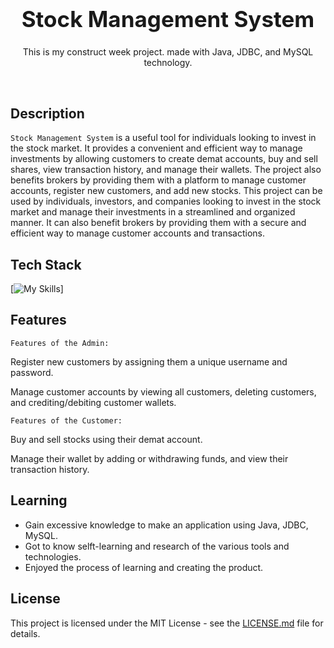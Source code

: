 <h1 align="center" style="font-size:35px">
  <b>Stock Management System</b>
</h1>
<p align="center">
  This is my construct week project. made with Java, JDBC, and MySQL technology.
  
</p>

<p align="center">
</p>

<br/>

<!-- <img align="right" alt="Coding" width="400" src="https://user-images.githubusercontent.com/76105799/193437482-ca30d43e-4da0-43d2-8123-97941007b6e1.png"> -->

## Description

`Stock Management System` is a useful tool for individuals looking to invest in the stock market. It provides a convenient and efficient way to manage investments by allowing customers to create demat accounts, buy and sell shares, view transaction history, and manage their wallets. The project also benefits brokers by providing them with a platform to manage customer accounts, register new customers, and add new stocks. This project can be used by individuals, investors, and companies looking to invest in the stock market and manage their investments in a streamlined and organized manner. It can also benefit brokers by providing them with a secure and efficient way to manage customer accounts and transactions.

## Tech Stack

[![My Skills](https://skillicons.dev/icons?i=java,spring,mysql,powershell,git,github)]

## Features

`Features of the Admin:`

Register new customers by assigning them a unique username and password.

Manage customer accounts by viewing all customers, deleting customers, and crediting/debiting customer wallets.


`Features of the Customer:`

Buy and sell stocks using their demat account.

Manage their wallet by adding or withdrawing funds, and view their transaction history.


## Learning

- Gain excessive knowledge to make an application using Java, JDBC, MySQL.
- Got to know selft-learning and research of the various tools and technologies.
- Enjoyed the process of learning and creating the product.


## License

This project is licensed under the MIT License - see the [LICENSE.md](./LICENSE) file for details.

